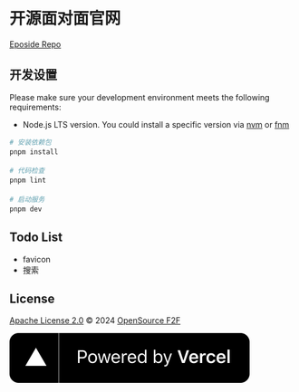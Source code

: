 # 开源面对面官网

[Eposide Repo](https://github.com/opensource-f2f/episode)

## 开发设置

Please make sure your development environment meets the following requirements:

- Node.js LTS version. You could install a specific version via [nvm](https://github.com/nvm-sh/nvm) or [fnm](https://fnm.vercel.app/)

```bash
# 安装依赖包
pnpm install

# 代码检查
pnpm lint

# 启动服务
pnpm dev
```

## Todo List

- favicon
- 搜索

## License

[Apache License 2.0](./LICENSE) © 2024 [OpenSource F2F](https://github.com/opensource-f2f)

<a href="https://vercel.com/?utm_source=open-source-f2f&utm_campaign=oss">
  <img src="./public/static/powered-by-vercel.svg" />
</a>

